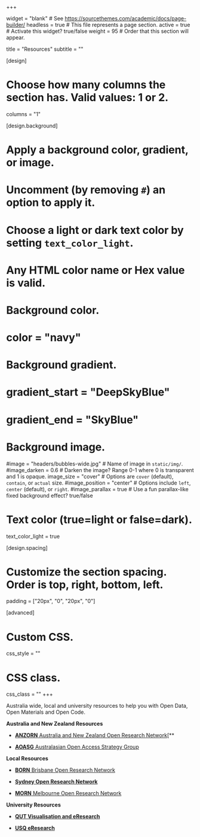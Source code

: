 +++

widget = "blank"  # See https://sourcethemes.com/academic/docs/page-builder/
headless = true  # This file represents a page section.
active = true  # Activate this widget? true/false
weight = 95  # Order that this section will appear.

title = "Resources"
subtitle = ""

[design]
  # Choose how many columns the section has. Valid values: 1 or 2.
  columns = "1"

[design.background]
  # Apply a background color, gradient, or image.
  #   Uncomment (by removing `#`) an option to apply it.
  #   Choose a light or dark text color by setting `text_color_light`.
  #   Any HTML color name or Hex value is valid.

  # Background color.
  # color = "navy"
  
  # Background gradient.
  # gradient_start = "DeepSkyBlue"
  # gradient_end = "SkyBlue"
  
  # Background image.
  #image = "headers/bubbles-wide.jpg"  # Name of image in `static/img/`.
  #image_darken = 0.6  # Darken the image? Range 0-1 where 0 is transparent and 1 is opaque.
  image_size = "cover"  #  Options are `cover` (default), `contain`, or `actual` size.
  #image_position = "center"  # Options include `left`, `center` (default), or `right`.
  #image_parallax = true  # Use a fun parallax-like fixed background effect? true/false

  # Text color (true=light or false=dark).
  text_color_light = true

[design.spacing]
  # Customize the section spacing. Order is top, right, bottom, left.
  padding = ["20px", "0", "20px", "0"]

[advanced]
 # Custom CSS. 
 css_style = ""
 
 # CSS class.
 css_class = ""
+++

Australia wide, local and university resources to help you with Open Data, Open Materials and Open Code.

**Australia and New Zealand Resources**

- [**ANZORN** Australia and New Zealand Open Research Network](https://www.anzopenresearch.org)[**

- [**AOASG** Australasian Open Access Strategy Group](https://aoasg.org.au/)

**Local Resources**

- [**BORN** Brisbane Open Research Network](https://born.netlify.com)

- [**Sydney Open Research Network**](https://sydneyopenresearch.org)

- [**MORN** Melbourne Open Research Network](https://morn.netlify.com)

**University Resources**

- [**QUT Visualisation and eResearch**](https://research.qut.edu.au/viser/)

- [**USQ eResearch**](https://www.usq.edu.au/current-students/academic/higher-degree-by-research-students/conducting-research/eresearch)

